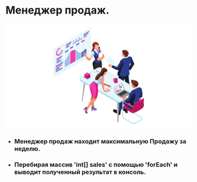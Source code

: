 # Менеджер продаж.
![ОТДЕЛ ПРОДАЖ](https://github.com/AlexGekko88/RepositoryTestDemo/blob/master/fufrjdfhwio.jpg)
* ### Менеджер продаж находит максимальную Продажу за неделю.
* ### Перебирая массив 'int[] sales' c помощью 'forEach' и выводит полученный результат в консоль.
